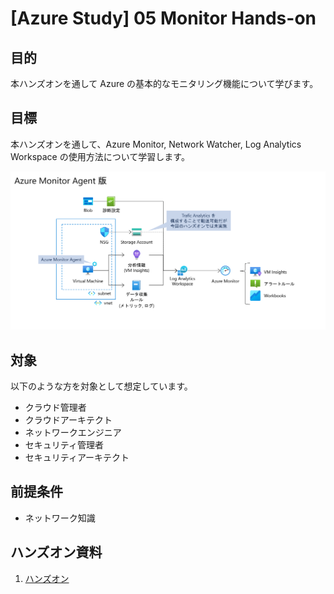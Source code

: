 # [Azure Study] 05 Monitor Hands-on

## 目的

本ハンズオンを通して Azure の基本的なモニタリング機能について学びます。

## 目標

本ハンズオンを通して、Azure Monitor, Network Watcher, Log Analytics Workspace の使用方法について学習します。

![完成状態](/docs/handout/images/ex00-0000-completed.png)

## 対象

以下のような方を対象として想定しています。

* クラウド管理者​
* クラウドアーキテクト​
* ネットワークエンジニア​
* セキュリティ管理者​
* セキュリティアーキテクト

## 前提条件

* ネットワーク知識

## ハンズオン資料

<!-- 1. [環境準備](/docs/preparation/01-arm.md) -->
1. [ハンズオン](/docs/README.md)


